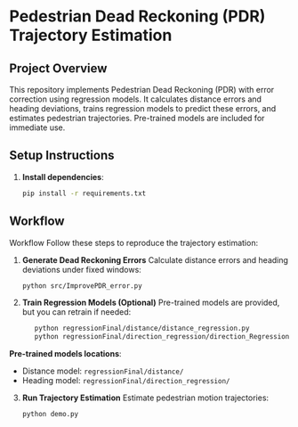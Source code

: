 # Pedestrian Dead Reckoning (PDR) Trajectory Estimation

## Project Overview
This repository implements Pedestrian Dead Reckoning (PDR) with error correction using regression models. It calculates distance errors and heading deviations, trains regression models to predict these errors, and estimates pedestrian trajectories. Pre-trained models are included for immediate use.

## Setup Instructions
1. **Install dependencies**:
   ```bash
   pip install -r requirements.txt

## Workflow
Workflow
Follow these steps to reproduce the trajectory estimation:

1. **Generate Dead Reckoning Errors**
Calculate distance errors and heading deviations under fixed windows:
   ```bash
   python src/ImprovePDR_error.py
   
2. **Train Regression Models (Optional)**
Pre-trained models are provided, but you can retrain if needed:

   ```bash
      python regressionFinal/distance/distance_regression.py
      python regressionFinal/direction_regression/direction_Regression.py
   
**Pre-trained models locations**:  
- Distance model: `regressionFinal/distance/`  
- Heading model: `regressionFinal/direction_regression/`  

3. **Run Trajectory Estimation**
Estimate pedestrian motion trajectories:

   ```bash
   python demo.py
